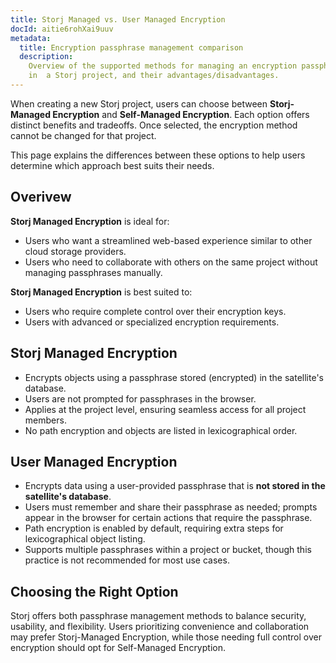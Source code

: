 ```yaml
---
title: Storj Managed vs. User Managed Encryption
docId: aitie6rohXai9uuv
metadata:
  title: Encryption passphrase management comparison
  description:
    Overview of the supported methods for managing an encryption passphrase
    in  a Storj project, and their advantages/disadvantages.
---
```

When creating a new Storj project, users can choose between **Storj-Managed Encryption** and **Self-Managed Encryption**. Each option offers distinct benefits and tradeoffs. Once selected, the encryption method cannot be changed for that project.

This page explains the differences between these options to help users determine which approach best suits their needs.

## Overivew

**Storj Managed Encryption** is ideal for:
* Users who want a streamlined web-based experience similar to other cloud storage providers.
* Users who need to collaborate with others on the same project without managing passphrases manually.

**Storj Managed Encryption** is best suited to:
* Users who require complete control over their encryption keys.
* Users with advanced or specialized encryption requirements.

## Storj Managed Encryption

* Encrypts objects using a passphrase stored (encrypted) in the satellite's database.
* Users are not prompted for passphrases in the browser.
* Applies at the project level, ensuring seamless access for all project members.
* No path encryption and objects are listed in lexicographical order.

## User Managed Encryption

* Encrypts data using a user-provided passphrase that is **not stored in the satellite's database**.
* Users must remember and share their passphrase as needed; prompts appear in the browser for certain actions that require the passphrase.
* Path encryption is enabled by default, requiring extra steps for lexicographical object listing.
* Supports multiple passphrases within a project or bucket, though this practice is not recommended for most use cases.

## Choosing the Right Option
Storj offers both passphrase management methods to balance security, usability, and flexibility. Users prioritizing convenience and collaboration may prefer Storj-Managed Encryption, while those needing full control over encryption should opt for Self-Managed Encryption.